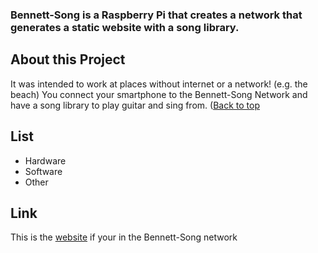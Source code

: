 ### Bennett-Song is a Raspberry Pi that creates a network that generates a static website with a song library.

## About this Project
It was intended to work at places without internet or a network! (e.g. the beach)
You connect your smartphone to the Bennett-Song Network 
and have a song library to play guitar and sing from.
([Back to top](README.md)

## List
- Hardware
- Software
- Other

## Link
This is the [website](http://3.14.15.9) if your in the Bennett-Song network
